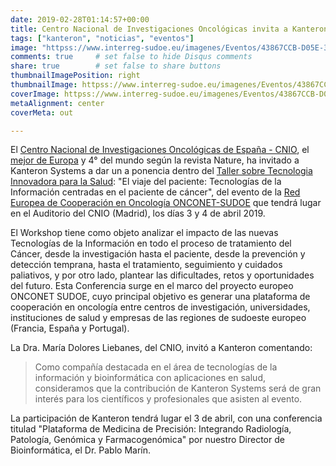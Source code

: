 ```yaml
---
date: 2019-02-28T01:14:57+00:00
title: Centro Nacional de Investigaciones Oncológicas invita a Kanteron Systems a dar una ponencia en el evento de la Red Europea de Cooperación Oncológica
tags: ["kanteron", "noticias", "eventos"]
image: "httpss://www.interreg-sudoe.eu/imagenes/Eventos/43867CCB-D05E-340D-DEEF-8ACFB0C6C01F.jpg/resizeMod/690/0/imagen.jpg"
comments: true     # set false to hide Disqus comments
share: true        # set false to share buttons
thumbnailImagePosition: right
thumbnailImage: httpss://www.interreg-sudoe.eu/imagenes/Eventos/43867CCB-D05E-340D-DEEF-8ACFB0C6C01F.jpg/resizeMod/690/0/imagen.jpg
coverImage: httpss://www.interreg-sudoe.eu/imagenes/Eventos/43867CCB-D05E-340D-DEEF-8ACFB0C6C01F.jpg/resizeMod/690/0/imagen.jpg
metaAlignment: center
coverMeta: out

---
```


El [Centro Nacional de Investigaciones Oncológicas de España - CNIO](httpss://www.cnio.es/en/), el [mejor de Europa](httpss://www.cnio.es/noticias/noticias-cnio/el-cnio-lidera-el-ranking-de-centros-de-investigacion-del-cancer-en-europa/) y 4° del mundo según la revista Nature, ha invitado a Kanteron Systems a dar un a ponencia dentro del [Taller sobre Tecnologia Innovadora para la Salud](httpss://www.cnio.es/eventos/onconet-sudoe-workshop-on-innovative-it-for-healthcare-the-patient-journey-information-technologies-focused-on-the-cancer-patient/): "El viaje del paciente: Tecnologías de la Información centradas en el paciente de cáncer", del evento de la [Red Europea de Cooperación en Oncología ONCONET-SUDOE](httpss://www.onconet-sudoe.eu/es) que tendrá lugar en el Auditorio del CNIO (Madrid), los días 3 y 4 de abril 2019.

<!--more-->

El Workshop tiene como objeto analizar el impacto de las nuevas Tecnologías de la Información en todo el proceso de tratamiento del Cáncer, desde la investigación hasta el paciente, desde la prevención y detección temprana, hasta el tratamiento, seguimiento y cuidados paliativos, y por otro lado, plantear las dificultades, retos y oportunidades del futuro. Esta Conferencia surge en el marco del proyecto europeo ONCONET SUDOE, cuyo principal objetivo es generar una plataforma de cooperación en oncología entre centros de investigación, universidades, instituciones de salud y empresas de las regiones de sudoeste europeo (Francia, España y Portugal).

La Dra. María Dolores Liebanes, del CNIO, invitó a Kanteron comentando:

> Como compañía destacada en el área de tecnologías de la información y bioinformática con aplicaciones en salud, consideramos que la contribución de Kanteron Systems será de gran interés para los científicos y profesionales que asisten al evento.

La participación de Kanteron tendrá lugar el 3 de abril, con una conferencia titulad "Plataforma de Medicina de Precisión: Integrando Radiología, Patología, Genómica y Farmacogenómica" por nuestro Director de Bioinformática, el Dr. Pablo Marín.
